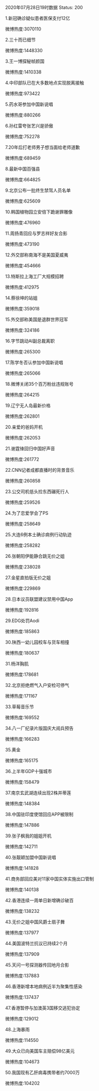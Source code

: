 2020年07月28日19时数据
Status: 200

1.新冠确诊疑似患者医保支付12亿

微博热度:3070110

2.三十而已细节

微博热度:1448330

3.王一博探秘帧颜国

微博热度:1410338

4.中印部队已在大多数地点实现脱离接触

微博热度:973422

5.药水哥参加中国新说唱

微博热度:880266

6.孙红雷夸张艺兴是骄傲

微博热度:752278

7.20年后打老师男子想当面给老师道歉

微博热度:689459

8.最新中国百强县

微博热度:664825

9.北京公布一批终生禁驾人员名单

微博热度:625609

10.韩国植物园立安倍下跪谢罪雕像

微博热度:476960

11.周扬青回应与罗志祥好友合影

微博热度:473190

12.外交部称南海不是美国夏威夷

微博热度:454666

13.特斯拉上海工厂大规模招聘

微博热度:412975

14.蔡徐坤的站姐

微博热度:359018

15.外交部称美国是退群世界冠军

微博热度:324186

16.字节跳动AI副总裁离职

微博热度:265300

17.陈学冬否认参加中国新说唱

微博热度:265066

18.微博关闭35个百万粉丝违规账号

微博热度:264215

19.辽宁无人岛最新价格

微博热度:262801

20.亲爱的爸妈开机

微博热度:262053

21.谢霆锋回归中国好声音

微博热度:261772

22.CNN记者成都直播时的背景音乐

微博热度:260858

23.公交司机低头捡东西碾死行人

微博热度:259526

24.为了恋爱学会了PS

微博热度:258649

25.大连6例本土确诊病例行动轨迹

微博热度:258282

26.张朝阳伊能静合跳无价之姐

微博热度:238028

27.金星直拍版无价之姐

微博热度:229869

28.日本议员联盟建议禁用中国App

微博热度:192816

29.EDG处罚Aodi

微博热度:185863

30.陕西一幼儿园校车与货车相撞

微博热度:180637

31.杨洋胸肌

微博热度:178681

32.北京拒绝燃气入户安检可停气

微博热度:171167

33.草莓音乐节

微博热度:169552

34.八一厂纪录片版国庆大阅兵预告

微博热度:166283

35.黄金

微博热度:165175

36.上半年GDP十强城市

微博热度:158479

37.南京玄武湖连续出现2株并蒂莲

微博热度:148384

38.中国驻印度使馆回应APP被限制

微博热度:147886

39.张子枫我的姐姐开机

微博热度:142711

40.张靓颖加盟中国新说唱

微博热度:141828

41.商务部回应美对11家中国实体实施出口管制

微博热度:140138

42.香港连续一周单日新增确诊破百

微博热度:138232

43.无价之姐中国风爵士扇子舞

微博热度:137977

44.美国波特兰抗议已持续2个月

微博热度:137909

45.天问一号探测器传回地月合影

微博热度:137883

46.香港新增本地病例近半为聚集性感染

微博热度:137437

47.香港暂停与加澳英3国移交逃犯协定

微博热度:129012

48.上海暴雨

微博热度:114550

49.大众已向美国车主赔偿98亿美元

微博热度:104673

50.我国现有乙肝病毒携带者约7000万

微博热度:104202

